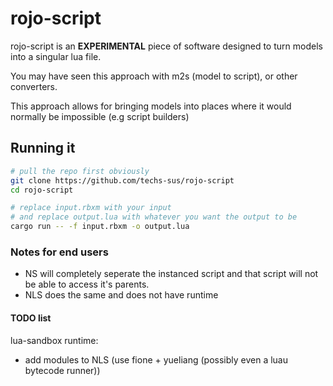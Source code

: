 # rojo-script

rojo-script is an **EXPERIMENTAL** piece of software designed to turn models into a singular lua file.

You may have seen this approach with m2s (model to script), or other converters.

This approach allows for bringing models into places where it would normally be impossible (e.g script builders)

## Running it

```bash
# pull the repo first obviously
git clone https://github.com/techs-sus/rojo-script
cd rojo-script

# replace input.rbxm with your input
# and replace output.lua with whatever you want the output to be
cargo run -- -f input.rbxm -o output.lua
```

### Notes for end users

- NS will completely seperate the instanced script and that script will not be able to access it's parents.
- NLS does the same and does not have runtime

#### TODO list

lua-sandbox runtime:

- add modules to NLS (use fione + yueliang (possibly even a luau bytecode runner))
